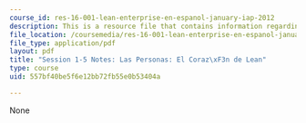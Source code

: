 ```yaml
---
course_id: res-16-001-lean-enterprise-en-espanol-january-iap-2012
description: This is a resource file that contains information regarding session 1-5.
file_location: /coursemedia/res-16-001-lean-enterprise-en-espanol-january-iap-2012/557bf40be5f6e12bb72fb55e0b53404a_MITRES_16_001IAP12_1-5_Peo.pdf
file_type: application/pdf
layout: pdf
title: "Session 1-5 Notes: Las Personas: El Coraz\xF3n de Lean"
type: course
uid: 557bf40be5f6e12bb72fb55e0b53404a

---
```

None